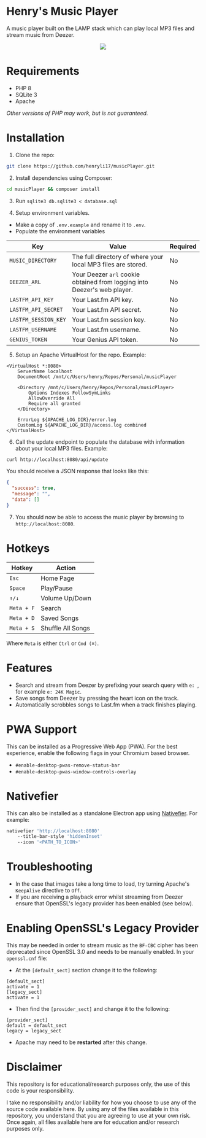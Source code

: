 # Henry's Music Player

A music player built on the LAMP stack which can play local MP3 files and stream music from Deezer.

<p align="center">
    <img src="https://github.com/user-attachments/assets/23573ed0-45fc-4809-8821-3a0a1b5de9e3" />
</p>

# Requirements

- PHP 8
- SQLite 3
- Apache

_Other versions of PHP may work, but is not guaranteed._

# Installation

1. Clone the repo:

```bash
git clone https://github.com/henryli17/musicPlayer.git
```

2. Install dependencies using Composer:

```bash
cd musicPlayer && composer install
```

3. Run `sqlite3 db.sqlite3 < database.sql`

4. Setup environment variables.

- Make a copy of `.env.example` and rename it to `.env`.
- Populate the environment variables

| Key                  | Value                                                                    | Required |
| -------------------- | ------------------------------------------------------------------------ | -------- |
| `MUSIC_DIRECTORY`    | The full directory of where your local MP3 files are stored.             | No       |
| `DEEZER_ARL`         | Your Deezer `arl` cookie obtained from logging into Deezer's web player. | No       |
| `LASTFM_API_KEY`     | Your Last.fm API key.                                                    | No       |
| `LASTFM_API_SECRET`  | Your Last.fm API secret.                                                 | No       |
| `LASTFM_SESSION_KEY` | Your Last.fm session key.                                                | No       |
| `LASTFM_USERNAME`    | Your Last.fm username.                                                   | No       |
| `GENIUS_TOKEN`       | Your Genius API token.                                                   | No       |

5. Setup an Apache VirtualHost for the repo. Example:

```
<VirtualHost *:8080>
	ServerName localhost
	DocumentRoot /mnt/c/Users/henry/Repos/Personal/musicPlayer

	<Directory /mnt/c/Users/henry/Repos/Personal/musicPlayer>
		Options Indexes FollowSymLinks
		AllowOverride All
		Require all granted
	</Directory>

	ErrorLog ${APACHE_LOG_DIR}/error.log
	CustomLog ${APACHE_LOG_DIR}/access.log combined
</VirtualHost>
```

6. Call the update endpoint to populate the database with information about your local MP3 files. Example:

```bash
curl http://localhost:8080/api/update
```

You should receive a JSON response that looks like this:

```json
{
  "success": true,
  "message": "",
  "data": []
}
```

7. You should now be able to access the music player by browsing to `http://localhost:8080`.

# Hotkeys

| Hotkey     | Action            |
| ---------- | ----------------- |
| `Esc`      | Home Page         |
| `Space`    | Play/Pause        |
| `↑/↓`      | Volume Up/Down    |
| `Meta + F` | Search            |
| `Meta + D` | Saved Songs       |
| `Meta + S` | Shuffle All Songs |

Where `Meta` is either `Ctrl` or `Cmd (⌘)`.

# Features

- Search and stream from Deezer by prefixing your search query with `e: `, for example `e: 24K Magic`.
- Save songs from Deezer by pressing the heart icon on the track.
- Automatically scrobbles songs to Last.fm when a track finishes playing.

# PWA Support

This can be installed as a Progressive Web App (PWA). For the best experience, enable the following flags in your Chromium based browser.

- `#enable-desktop-pwas-remove-status-bar`
- `#enable-desktop-pwas-window-controls-overlay`

# Nativefier

This can also be installed as a standalone Electron app using [Nativefier](https://github.com/nativefier/nativefier). For example:

```sh
nativefier 'http://localhost:8080'
	--title-bar-style 'hiddenInset'
	--icon '<PATH_TO_ICON>'
```

# Troubleshooting

- In the case that images take a long time to load, try turning Apache's `KeepAlive` directive to `Off`.
- If you are receiving a playback error whilst streaming from Deezer ensure that OpenSSL's legacy provider has been enabled (see below).

# Enabling OpenSSL's Legacy Provider

This may be needed in order to stream music as the `BF-CBC` cipher has been deprecated since OpenSSL 3.0 and needs to be manually enabled. In your `openssl.cnf` file:

- At the `[default_sect]` section change it to the following:

```
[default_sect]
activate = 1
[legacy_sect]
activate = 1
```

- Then find the `[provider_sect]` and change it to the following:

```
[provider_sect]
default = default_sect
legacy = legacy_sect
```

- Apache may need to be **restarted** after this change.

# Disclaimer

This repository is for educational/research purposes only, the use of this code is your responsibility.

I take no responsibility and/or liability for how you choose to use any of the source code available here. By using any of the files available in this repository, you understand that you are agreeing to use at your own risk. Once again, all files available here are for education and/or research purposes only.
